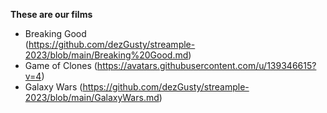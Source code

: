 **These are our films**
  
- Breaking Good  
(https://github.com/dezGusty/streample-2023/blob/main/Breaking%20Good.md)
- Game of Clones
(https://avatars.githubusercontent.com/u/139346615?v=4)
- Galaxy Wars
(https://github.com/dezGusty/streample-2023/blob/main/GalaxyWars.md)
